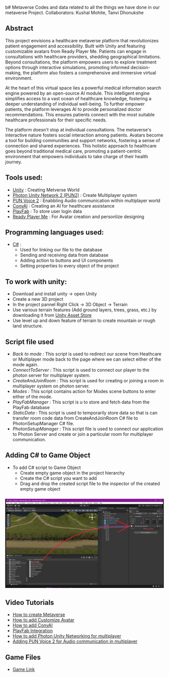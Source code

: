 b# Metaverse
Codes and data related to all the things we have done in our metaverse Project. Collaborators: Kushal Mohite, Tanvi Dhonukshe

## Abstract
This project envisions a healthcare metaverse platform that revolutionizes patient engagement and accessibility. Built with Unity and featuring customizable avatars from Ready Player Me. Patients can engage in consultations with healthcare providers, shedding geographical limitations. Beyond consultations, the platform empowers users to explore treatment options through interactive simulations, promoting informed decision-making, the platform also fosters a comprehensive and immersive virtual environment.

At the heart of this virtual space lies a powerful medical information search engine powered by an open-source AI module. This intelligent engine simplifies access to a vast ocean of healthcare knowledge, fostering a deeper understanding of individual well-being. To further empower patients, the platform leverages AI to provide personalized doctor recommendations. This ensures patients connect with the most suitable healthcare professionals for their specific needs.

The platform doesn't stop at individual consultations. The metaverse's interactive nature fosters social interaction among patients. Avatars become a tool for building communities and support networks, fostering a sense of connection and shared experiences. This holistic approach to healthcare goes beyond traditional medical care, promoting a patient-centric environment that empowers individuals to take charge of their health journey.


## Tools used:
* [Unity](https://docs.unity.com/) : Creating Metverse World
* [Photon Unity Network 2 (PUN2)](https://doc.photonengine.com/pun/current/getting-started/pun-intro) : Create Multiplayer system
* [PUN Voice 2](https://doc.photonengine.com/voice/current/getting-started/voice-for-pun) : Enabbling Audio communication within multiplayer world
* [ConvAI](https://docs.convai.com/api-docs) : Creating an AI for healthcare assistance
* [PlayFab](https://learn.microsoft.com/en-us/gaming/playfab/) : To store user login data
* [Ready Player Me](https://docs.readyplayer.me/ready-player-me) : For Avatar creation and personlize designing

## Programming languages used:
* [C#](https://docs.unity3d.com/Manual/ScriptingSection.html) :
  * Used for linking our file to the database
  * Sending and receiving data from database
  * Adding action to buttons and UI components
  * Setting properties to every object of the project

## To work with unity: 
* Download and install unity -> open Unity
* Create a new 3D project
* In the project pannel Right Click -> 3D Object -> Terrain
* Use various terrain features (Add ground layers, trees, grass, etc.) by downloading it from [Unity Asset Store](https://assetstore.unity.com/)
* Use level up and down feature of terrain to create mountain or rough land structure.

## Script file used
* *Back to mode :* This script is used to redirect our scene from Heathcare or Multiplayer mode back to the page where we can select either of the mode again.
* *ConnectToServer :* This script is used to connect our player to the photon server for multiplayer system.
* *CreateAndJoinRoom :* This script is used for creating or joining a room in multiplayer system on photon server.
* *Modes :* This script contains action for Modes scene buttons to enter either of the mode.
* *PlayFabManager :* This script is u to store and fetch data from the PlayFab database
* *StaticData :* This script is used to temporarily store data so that is can transfer room code data from CreateAndJoinRoom C# file to PhotonSetupManager C# file.
* *PhotonSetupManager :* This script file is used to connect our application to Photon Server and create or join a particular room for multiplayer communication.


## Adding C# to Game Object
* To add C# script to Game Object
  * Create empty game object in the project hierarchy
  * Create the C# script you want to add
  * Drag and drop the created script file to the inspector of the created empty game object
### ![Adding Script to Game Object](https://github.com/Falcon1-0/Metaverse/blob/main/Assets/Adding%20script%20to%20object.png)

## Video Tutorials
* [How to create Metaverse](https://www.youtube.com/watch?v=nCDGjLRecrs)
* [How to add Customize Avatar](https://www.youtube.com/watch?v=x64CV_fVOt8)
* [How to add ConvAI](https://www.youtube.com/watch?v=Vhr7IvfITgU)
* [PlayFab Integration](https://www.youtube.com/watch?v=QS_sl7jNyVc&list=PL1aAeF6bPTB4oP-Tejys3n8P8iXlj7uj-&index=6)
* [How to add Photon Unity Networking for multiplayer](https://www.youtube.com/watch?v=93SkbMpWCGo)
* [Adding PUN Voice 2 for Audio communication in multiplayer](https://www.youtube.com/watch?v=yjUltw6eypQ)

## Game Files
* [Game Link](https://drive.google.com/drive/folders/1f3RMM40FhRnoffgvGPMDCtb4YhSo3S5m?usp=sharing)
